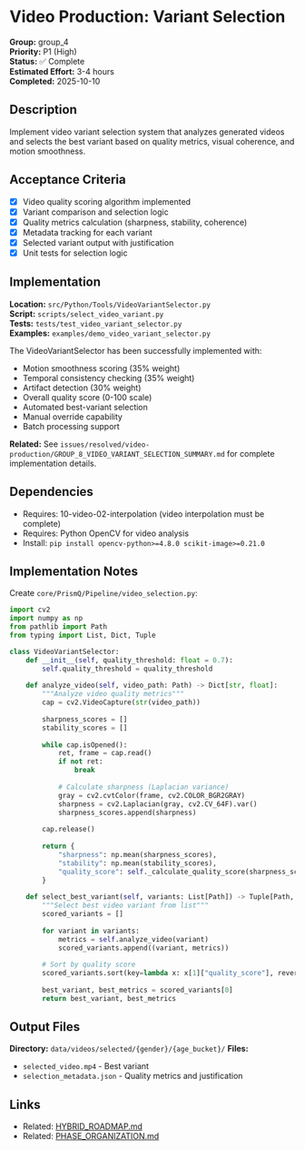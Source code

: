 # Video Production: Variant Selection

**Group:** group_4  
**Priority:** P1 (High)  
**Status:** ✅ Complete  
**Estimated Effort:** 3-4 hours  
**Completed:** 2025-10-10  

## Description

Implement video variant selection system that analyzes generated videos and selects the best variant based on quality metrics, visual coherence, and motion smoothness.

## Acceptance Criteria

- [x] Video quality scoring algorithm implemented
- [x] Variant comparison and selection logic
- [x] Quality metrics calculation (sharpness, stability, coherence)
- [x] Metadata tracking for each variant
- [x] Selected variant output with justification
- [x] Unit tests for selection logic

## Implementation

**Location:** `src/Python/Tools/VideoVariantSelector.py`  
**Script:** `scripts/select_video_variant.py`  
**Tests:** `tests/test_video_variant_selector.py`  
**Examples:** `examples/demo_video_variant_selector.py`

The VideoVariantSelector has been successfully implemented with:
- Motion smoothness scoring (35% weight)
- Temporal consistency checking (35% weight)
- Artifact detection (30% weight)
- Overall quality score (0-100 scale)
- Automated best-variant selection
- Manual override capability
- Batch processing support

**Related:** See `issues/resolved/video-production/GROUP_8_VIDEO_VARIANT_SELECTION_SUMMARY.md` for complete implementation details.

## Dependencies

- Requires: 10-video-02-interpolation (video interpolation must be complete)
- Requires: Python OpenCV for video analysis
- Install: `pip install opencv-python>=4.8.0 scikit-image>=0.21.0`

## Implementation Notes

Create `core/PrismQ/Pipeline/video_selection.py`:

```python
import cv2
import numpy as np
from pathlib import Path
from typing import List, Dict, Tuple

class VideoVariantSelector:
    def __init__(self, quality_threshold: float = 0.7):
        self.quality_threshold = quality_threshold
    
    def analyze_video(self, video_path: Path) -> Dict[str, float]:
        """Analyze video quality metrics"""
        cap = cv2.VideoCapture(str(video_path))
        
        sharpness_scores = []
        stability_scores = []
        
        while cap.isOpened():
            ret, frame = cap.read()
            if not ret:
                break
            
            # Calculate sharpness (Laplacian variance)
            gray = cv2.cvtColor(frame, cv2.COLOR_BGR2GRAY)
            sharpness = cv2.Laplacian(gray, cv2.CV_64F).var()
            sharpness_scores.append(sharpness)
        
        cap.release()
        
        return {
            "sharpness": np.mean(sharpness_scores),
            "stability": np.mean(stability_scores),
            "quality_score": self._calculate_quality_score(sharpness_scores)
        }
    
    def select_best_variant(self, variants: List[Path]) -> Tuple[Path, Dict]:
        """Select best video variant from list"""
        scored_variants = []
        
        for variant in variants:
            metrics = self.analyze_video(variant)
            scored_variants.append((variant, metrics))
        
        # Sort by quality score
        scored_variants.sort(key=lambda x: x[1]["quality_score"], reverse=True)
        
        best_variant, best_metrics = scored_variants[0]
        return best_variant, best_metrics
```

## Output Files

**Directory:** `data/videos/selected/{gender}/{age_bucket}/`
**Files:**
- `selected_video.mp4` - Best variant
- `selection_metadata.json` - Quality metrics and justification

## Links

- Related: [HYBRID_ROADMAP.md](../../../docs/roadmaps/HYBRID_ROADMAP.md)
- Related: [PHASE_ORGANIZATION.md](../../atomic/PHASE_ORGANIZATION.md)
